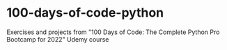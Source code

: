 # 100-days-of-code-python
Exercises and projects from "100 Days of Code: The Complete Python Pro Bootcamp for 2022" Udemy course
